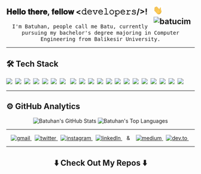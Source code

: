 <div>
  <h2> 𝐇𝐞𝐥𝐥𝐨 𝐭𝐡𝐞𝐫𝐞, 𝐟𝐞𝐥𝐥𝐨𝐰 <𝚍𝚎𝚟𝚎𝚕𝚘𝚙𝚎𝚛𝚜/>! &nbsp; <img src="https://github.com/ABSphreak/ABSphreak/blob/master/gifs/Hi.gif" width="25px">&nbsp;&nbsp;&nbsp;&nbsp;&nbsp;&nbsp; <img align = "right" width="110" height="22" src ="https://komarev.com/ghpvc/?username=batucimenn" alt="batucimenn Profile Views"/></h2>
</div>
<p align="center">
  <samp>I'm Batuhan, people call me Batu, currently pursuing my bachelor's degree majoring in Computer Engineering from Balikesir University.</samp>
</p>
<hr>
<h2>🛠 Tech Stack </h2>
<p>
  <img src="https://img.shields.io/badge/-Python-346B9A?style=plastic-square&logo=python&logoColor=white"/>&nbsp;  
  <img src="https://img.shields.io/badge/-C%20Sharp-7D2E80?style=plastic-square&logo=C-Sharp&logoColor=white"/>&nbsp;
  <img src="https://img.shields.io/badge/-Java-016F8C?style=plastic-square&logo=java&logoColor=white"/>&nbsp; 
  <img src="https://img.shields.io/badge/-HTML5-E34F26?style=plastic-square&logo=html5&logoColor=white"/>&nbsp;
  <img src="https://img.shields.io/badge/-CSS3-1572B6?style=plastic-square&logo=css3&logoColor=white"/>&nbsp;
  <img src="https://img.shields.io/badge/-PHP-7377AD?style=plastic-square&logo=php&logoColor=white"/>&nbsp;
  <img src="https://img.shields.io/badge/-Bootstrap-432F63?style=plastic-square&logo=bootstrap&logoColor=white"/> &nbsp;  
  <img src="https://img.shields.io/badge/-Git-F44D27?style=plastic-square&logo=git&logoColor=white"/>&nbsp;
  <img src="https://img.shields.io/badge/-Github-181717?style=plastic-square&logo=github&logoColor=white"/>&nbsp;  
  <img src="https://img.shields.io/badge/-MongoDB-289E44?style=plastic-square&logo=mongodb&logoColor=white"/>&nbsp;
  <img src="https://img.shields.io/badge/-MySQL-F29111?style=plastic-square&logo=mysql&logoColor=white"/>&nbsp;      
  <img src="https://img.shields.io/badge/-Jupyter%20Notebook-6C7277?style=plastic-square&logo=jupyter&logoColor=white"/>&nbsp;
  <img src="https://img.shields.io/badge/-Anaconda-41AA29?style=plastic-square&logo=anaconda&logoColor=white"/>&nbsp;
  <img src="https://img.shields.io/badge/-Visual%20Studio-641A77?style=plastic-square&logo=visual-studio&logoColor=white"/>&nbsp;
  <img src="https://img.shields.io/badge/-Eclipse-494570?style=plastic-square&logo=eclipse&logoColor=white"/>&nbsp; 
  <img src="https://img.shields.io/badge/-Arduino-009297?style=plastic-square&logo=arduino&logoColor=white"/>&nbsp; 
  <img src="https://img.shields.io/badge/-Xampp-E1702D?style=plastic-square&logo=xampp&logoColor=white"/>&nbsp;
  <img src="https://img.shields.io/badge/Microsoft%20Azure-232F7E?style=plastic-square&logo=microsoft-azure&logoColor=white"/>&nbsp; 
  <img src="https://img.shields.io/badge/-Debian-A80030?style=plastic-square&logo=debian&logoColor=white"/>&nbsp;
  <img src="https://img.shields.io/badge/-Linux-black?style=plastic-square&logo=Linux&logoColor=white"/>  
</p> 
<hr>
<h2>⚙️ GitHub Analytics</h2> 
<p align = "center">
  <img src ="https://github-readme-stats.vercel.app/api?username=batucimenn&hide_border=true&show_icons=true&count_private=true&line_height=27&hide=issues,contribs" alt="Batuhan's GitHub Stats"/>
  <img src="https://github-readme-stats.vercel.app/api/top-langs/?username=batucimenn&hide_border=true&show_icons=true&langs_count=3" alt="Batuhan's Top Languages"/>   
</p>    
<hr>
<p align="center">
  <a href="mailto:batu.cimenn@gmail.com?subject=Hello, From Github" target="_blank">
    <img src="https://img.shields.io/badge/gmail-%23D14836.svg?&style=for-the-badge&logo=gmail&logoColor=white&color=D4493E" alt="gmail" />
  </a>&nbsp;
  <a href="https://twitter.com/batu_cimenn" target="_blank">
    <img src="https://img.shields.io/badge/twitter-%231DA1F2.svg?&style=for-the-badge&logo=twitter&logoColor=white&color=1DA1F2" alt="twitter"/>
  </a>&nbsp;
  <a href="https://instagram.com/batu.cimenn" target="_blank">
    <img src="https://img.shields.io/badge/instagram-%23E4405F.svg?&style=for-the-badge&logo=instagram&logoColor=white&color=D62E70" alt="instagram"/>
  </a>&nbsp;
  <a href="https://www.linkedin.com/in/batucimenn" target="_blank">
    <img src="https://img.shields.io/badge/linkedin-%230077B5.svg?&style=for-the-badge&logo=linkedin&logoColor=white&color=0A66C2" alt="linkedIn"/>
  </a>&nbsp;&nbsp; & &nbsp;&nbsp;
  <a href="https://medium.com/@batu.cimenn" target="_blank">
    <img src="https://img.shields.io/badge/medium-%2312100E.svg?&style=for-the-badge&logo=medium&logoColor=white&color=grey" alt="medium"/>
  </a>&nbsp;                                            
  <a href="https://dev.to/ileriayo" target="_blank">
    <img src="https://img.shields.io/badge/dev.to-%2312100E.svg?&style=for-the-badge&logo=dev.to&logoColor=white&color=black" alt="dev.to" /> 
  </a>&nbsp; 
</p>
<hr>
<h2  align="center"> ⬇️ Check Out My Repos ⬇️</h2>
